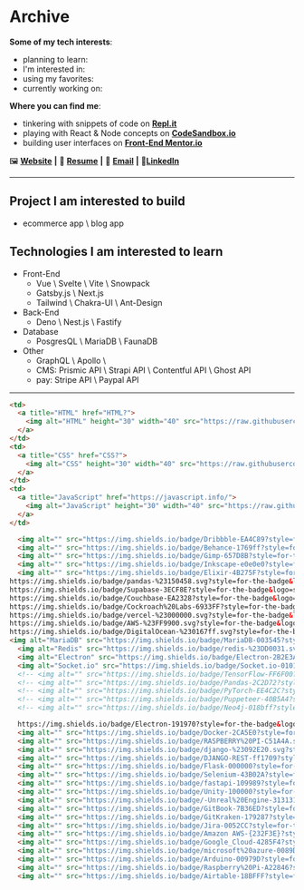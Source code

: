 # Archive

**Some of my tech interests**:
- planning to learn: 
- I'm interested in: 
- using my favorites:
- currently working on:

**Where you can find me**:
- tinkering with snippets of code on [**Repl.it**][Repl]
- playing with React & Node concepts on [**CodeSandbox.io**][CodeSandbox]
- building user interfaces on [**Front-End Mentor.io**][Front-End Mentor]

🖼 [**Website**][Website] **|**
📄 [**Resume**][Resume] **|**
📧 [**Email**][Email] **|**
🎩[**LinkedIn**][LinkedIn]

<!-- -->

[Website]: https://aww-micky.web.app/
[Resume]: https://cutt.ly/michael-f-alvarez-cv
[Email]: mailto:michael_fred_alvarez@yahoo.com
[LinkedIn]: https://www.linkedin.com/in/awwmicky/

[Repl]: https://repl.it/@awwmicky
[CodeSandbox]: https://codesandbox.io/u/awwmicky/sandboxes
[Front-End Mentor]: https://www.frontendmentor.io/profile/awwmicky

---

## Project I am interested to build
- ecommerce app \ blog app

## Technologies I am interested to learn
- Front-End
  - Vue \ Svelte \ Vite \ Snowpack
  - Gatsby.js \ Next.js
  - Tailwind \ Chakra-UI \ Ant-Design
- Back-End
  - Deno \ Nest.js \ Fastify
- Database
  - PosgresQL \ MariaDB \ FaunaDB
- Other
  - GraphQL \ Apollo \ 
  - CMS: Prismic API \ Strapi API \ Contentful API \ Ghost API
  - pay: Stripe API \ Paypal API

---

```html
<td>
  <a title="HTML" href="HTML?">
    <img alt="HTML" height="30" width="40" src="https://raw.githubusercontent.com/devicons/devicon/master/icons/html5/html5-original.svg" />
  </a>
</td>
<td>
  <a title="CSS" href="CSS?">
    <img alt="CSS" height="30" width="40" src="https://raw.githubusercontent.com/devicons/devicon/master/icons/css3/css3-original.svg" />
  </a>
</td>
<td>
  <a title="JavaScript" href="https://javascript.info/">
    <img alt="JavaScript" height="30" width="40" src="https://raw.githubusercontent.com/devicons/devicon/master/icons/javascript/javascript-plain.svg" />
  </a>
</td>
```

<!--  
  <img alt="github actions" src="https://img.shields.io/badge/-Github_Actions-2088FF?style=flat-square&logo=github-actions&logoColor=white" />
  <img alt="TypeScript" src="https://img.shields.io/badge/-TypeScript-007ACC?style=flat-square&logo=typescript&logoColor=white" />
  <img alt="GraphQL" src="https://img.shields.io/badge/-GraphQL-E10098?style=flat-square&logo=graphql&logoColor=white" />
  <img alt="Apollo" src="https://img.shields.io/badge/-Apollo%20GraphQL-311C87?style=flat-square&logo=apollo-graphql&logoColor=white" />
  <img alt="redux" src="https://img.shields.io/badge/-Redux-764ABC?style=flat-square&logo=redux&logoColor=white" />
  -->

```html
  <img alt="" src="https://img.shields.io/badge/Dribbble-EA4C89?style=for-the-badge&logo=dribbble&logoColor=white" />
  <img alt="" src="https://img.shields.io/badge/Behance-1769ff?style=for-the-badge&logo=behance&logoColor=white" />
  <img alt="" src="https://img.shields.io/badge/Gimp-657D8B?style=for-the-badge&logo=gimp&logoColor=FFFFFF" />
  <img alt="" src="https://img.shields.io/badge/Inkscape-e0e0e0?style=for-the-badge&logo=inkscape&logoColor=080A13" />
  <img alt="" src="https://img.shields.io/badge/Elixir-4B275F?style=for-the-badge&logo=elixir&logoColor=white" />
https://img.shields.io/badge/pandas-%23150458.svg?style=for-the-badge&logo=pandas&logoColor=white
https://img.shields.io/badge/Supabase-3ECF8E?style=for-the-badge&logo=supabase&logoColor=white
https://img.shields.io/badge/Couchbase-EA2328?style=for-the-badge&logo=couchbase&logoColor=white
https://img.shields.io/badge/Cockroach%20Labs-6933FF?style=for-the-badge&logo=Cockroach%20Labs&logoColor=white
https://img.shields.io/badge/vercel-%23000000.svg?style=for-the-badge&logo=vercel&logoColor=white
https://img.shields.io/badge/AWS-%23FF9900.svg?style=for-the-badge&logo=amazon-aws&logoColor=white
https://img.shields.io/badge/DigitalOcean-%230167ff.svg?style=for-the-badge&logo=digitalOcean&logoColor=white
<img alt="MariaDB" src="https://img.shields.io/badge/MariaDB-003545?style=for-the-badge&logo=mariadb&logoColor=white" />
  <img alt="Redis" src="https://img.shields.io/badge/redis-%23DD0031.svg?&style=for-the-badge&logo=redis&logoColor=white" />
  <img alt="Electron" src="https://img.shields.io/badge/Electron-2B2E3A?style=for-the-badge&logo=electron&logoColor=9FEAF9" />
  <img alt="Socket.io" src="https://img.shields.io/badge/Socket.io-010101?&style=for-the-badge&logo=Socket.io&logoColor=white" />
  <!-- <img alt="" src="https://img.shields.io/badge/TensorFlow-FF6F00?style=for-the-badge&logo=TensorFlow&logoColor=white" /> -->
  <!-- <img alt="" src="https://img.shields.io/badge/Pandas-2C2D72?style=for-the-badge&logo=pandas&logoColor=white" /> -->
  <!-- <img alt="" src="https://img.shields.io/badge/PyTorch-EE4C2C?style=for-the-badge&logo=PyTorch&logoColor=white" /> -->
  <!-- <img alt="" src="https://img.shields.io/badge/Puppeteer-40B5A4?style=for-the-badge&logo=Puppeteer&logoColor=white" /> -->
  <!-- <img alt="" src="https://img.shields.io/badge/Neo4j-018bff?style=for-the-badge&logo=neo4j&logoColor=white" /> -->

  https://img.shields.io/badge/Electron-191970?style=for-the-badge&logo=Electron&logoColor=white
  <img alt="" src="https://img.shields.io/badge/Docker-2CA5E0?style=for-the-badge&logo=docker&logoColor=white" />
  <img alt="" src="https://img.shields.io/badge/RASPBERRY%20PI-C51A4A.svg?&style=for-the-badge&logo=raspberry%20pi&logoColor=white" />
  <img alt="" src="https://img.shields.io/badge/django-%23092E20.svg?style=for-the-badge&logo=django&logoColor=white" />
  <img alt="" src="https://img.shields.io/badge/DJANGO-REST-ff1709?style=for-the-badge&logo=django&logoColor=white&color=ff1709&" />labelColor=gray
  <img alt="" src="https://img.shields.io/badge/Flask-000000?style=for-the-badge&logo=flask&logoColor=white" />
  <img alt="" src="https://img.shields.io/badge/Selenium-43B02A?style=for-the-badge&logo=Selenium&logoColor=white" />
  <img alt="" src="https://img.shields.io/badge/fastapi-109989?style=for-the-badge&logo=FASTAPI&logoColor=white" />
  <img alt="" src="https://img.shields.io/badge/Unity-100000?style=for-the-badge&logo=unity&logoColor=white" />
  <img alt="" src="https://img.shields.io/badge/-Unreal%20Engine-313131?style=for-the-badge&logo=unreal-engine&logoColor=white" />
  <img alt="" src="https://img.shields.io/badge/GitBook-7B36ED?style=for-the-badge&logo=gitbook&logoColor=white" />
  <img alt="" src="https://img.shields.io/badge/GitKraken-179287?style=for-the-badge&logo=GitKraken&logoColor=white" />
  <img alt="" src="https://img.shields.io/badge/Jira-0052CC?style=for-the-badge&logo=Jira&logoColor=white" />
  <img alt="" src="https://img.shields.io/badge/Amazon AWS-{232F3E}?style=for-the-badge&logo=amazonaws&logoColor=white" />
  <img alt="" src="https://img.shields.io/badge/Google_Cloud-4285F4?style=for-the-badge&logo=google-cloud&logoColor=white" />
  <img alt="" src="https://img.shields.io/badge/microsoft%20azure-0089D6?style=for-the-badge&logo=microsoft-azure&logoColor=white" />
  <img alt="" src="https://img.shields.io/badge/Arduino-00979D?style=for-the-badge&logo=Arduino&logoColor=white" />
  <img alt="" src="https://img.shields.io/badge/Raspberry%20Pi-A22846?style=for-the-badge&logo=Raspberry%20Pi&logoColor=white" />
  <img alt="" src="https://img.shields.io/badge/Airtable-18BFFF?style=for-the-badge&logo=Airtable&logoColor=white" />
```
